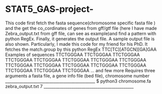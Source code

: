# STAT5_GAS-project-
This code first fetch the fasta sequence(chromosome specific fasta file ) and the get the co_cordinates of genes from gff/gtf file 
(here I have made Zebra_output.txt from gff file, can see as example)and find a pattern with python RegEx.
Finally, it generates the output file. A sample output file is also shown.
Particularly, I made this code for my friend for his PhD.
It fetches the match.group by this python RegEx TTC[TC][ATGCN][GA]GAA
Examples of sequences
TTCTGGGAA
TTCTGGGAA
TTCTGGGAA
TTCTGGGAA
TTCTGGGAA
TTCTGGGAA
TTCTGGGAA
TTCTGGGAA
TTCTGGGAA
TTCTGGGAA
TTCTGGGAA
TTCTGGGAA
TTCTGGGAA
TTCTGGGAA
TTCTGGGAA
TTCTGGGAA ... and few more
Requires three arguments a fasta file, a gene info file (bed file), chromosome number 
                                            _____________________________________________
                                            $  python3 chromosome.fa zebra_output.txt 7 
                                            _____________________________________________
